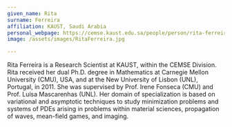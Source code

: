 ```yaml
---
given_name: Rita
surname: Ferreira
affiliation: KAUST, Saudi Arabia
personal_webpage: https://cemse.kaust.edu.sa/people/person/rita-ferreira
image: /assets/images/RitaFerreira.jpg

---
```

Rita Ferreira is a Research Scientist at KAUST, within the CEMSE Division. Rita received her dual Ph.D. degree in Mathematics at Carnegie Mellon University (CMU), USA, and at the New University of Lisbon (UNL), Portugal, in 2011. She was supervised by Prof. Irene Fonseca (CMU) and Prof. Luísa Mascarenhas (UNL). Her domain of specialization is based on variational and asymptotic techniques to study minimization problems and systems of PDEs arising in problems within material sciences, propagation of waves, mean-field games, and imaging.
